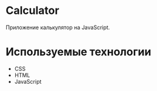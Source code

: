 # Calculator
Приложение калькулятор на JavaScript.
# Используемые технологии
- CSS
- HTML
- JavaScript
